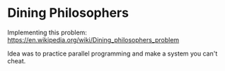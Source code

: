 # Dining Philosophers

Implementing this problem:
https://en.wikipedia.org/wiki/Dining_philosophers_problem

Idea was to practice parallel programming and make a system you can't cheat.